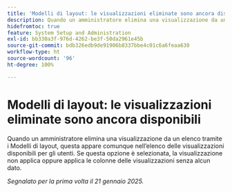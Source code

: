 ```yaml
---
title: 'Modelli di layout: le visualizzazioni eliminate sono ancora disponibili'
description: Quando un amministratore elimina una visualizzazione da un elenco tramite i Modelli di layout, questa appare comunque nell’elenco delle visualizzazioni disponibili per gli utenti. Se questa opzione è selezionata, la visualizzazione non applica oppure applica le colonne delle visualizzazioni senza alcun dato.
hidefromtoc: true
feature: System Setup and Administration
exl-id: bb330a3f-976d-4262-be3f-50da2961e45b
source-git-commit: bdb326edb9de91906b8337bbe4c01c6a6feaa630
workflow-type: ht
source-wordcount: '96'
ht-degree: 100%

---
```


# Modelli di layout: le visualizzazioni eliminate sono ancora disponibili

Quando un amministratore elimina una visualizzazione da un elenco tramite i Modelli di layout, questa appare comunque nell’elenco delle visualizzazioni disponibili per gli utenti. Se questa opzione è selezionata, la visualizzazione non applica oppure applica le colonne delle visualizzazioni senza alcun dato.

_Segnalato per la prima volta il 21 gennaio 2025._
